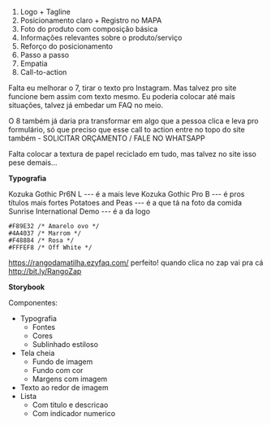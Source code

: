 1. Logo + Tagline
2. Posicionamento claro + Registro no MAPA
3. Foto do produto com composição básica
4. Informações relevantes sobre o produto/serviço
5. Reforço do posicionamento
6. Passo a passo
7. Empatia
8. Call-to-action

Falta eu melhorar o 7, tirar o texto pro Instagram. Mas talvez pro site funcione bem assim com texto mesmo. Eu poderia colocar até mais situações, talvez já embedar um FAQ no meio.

O 8 também já daria pra transformar em algo que a pessoa clica e leva pro formulário, só que preciso que esse call to action entre no topo do site também - SOLICITAR ORÇAMENTO / FALE NO WHATSAPP

Falta colocar a textura de papel reciclado em tudo, mas talvez no site isso pese demais...

**Typografia**

Kozuka Gothic Pr6N L --- é a mais leve
Kozuka Gothic Pro B --- é pros títulos mais fortes
Potatoes and Peas --- é a que tá na foto da comida
Sunrise International Demo --- é a da logo

```
#F89E32 /* Amarelo ovo */
#4A4037 /* Marrom */
#F48884 /* Rosa */
#FFFEF8 /* Off White */
```

https://rangodamatilha.ezyfaq.com/
perfeito!
quando clica no zap vai pra cá http://bit.ly/RangoZap

**Storybook**

Componentes:

- Typografia
	- Fontes
	- Cores
	- Sublinhado estiloso
- Tela cheia
	- Fundo de imagem
	- Fundo com cor
	- Margens com imagem
- Texto ao redor de imagem
- Lista
	- Com titulo e descricao
	- Com indicador numerico

